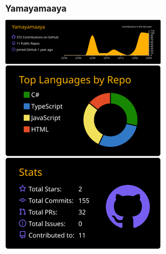 # Yamayamaaya

[![](https://raw.githubusercontent.com/Yamayamaaya/Yamayamaaya/main/profile-summary-card-output/vision_friendly_dark/0-profile-details.svg)](https://github.com/vn7n24fzkq/github-profile-summary-cards)
[![](https://raw.githubusercontent.com/Yamayamaaya/Yamayamaaya/main/profile-summary-card-output/vision_friendly_dark/1-repos-per-language.svg)](https://github.com/vn7n24fzkq/github-profile-summary-cards) 
[![](https://raw.githubusercontent.com/Yamayamaaya/Yamayamaaya/main/profile-summary-card-output/vision_friendly_dark/3-stats.svg)](https://github.com/vn7n24fzkq/github-profile-summary-cards) 
